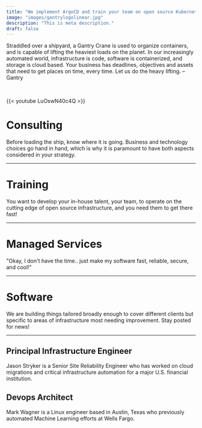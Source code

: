 ```yaml
---
title: "We implement ArgoCD and train your team on open source Kubernetes tools"
image: "images/gantrylogolinear.jpg"
description: "This is meta description."
draft: false
---
```


<!-- ![](/images/whatlabeledsmall.png) -->

Straddled over a shipyard, a Gantry Crane is used to organize containers, and is capable of lifting the heaviest loads on the planet. In our increasingly automated world, infrastructure is code, software is containerized, and storage is cloud based.
Your business has deadlines, objectives and assets that need to get places on time, every time. Let us do the heavy lifting. – Gantry

&nbsp;

{{< youtube LuOswN40c4Q >}}
&nbsp;

# Consulting
Before loading the ship, know where it is going. Business and technology choices go hand in hand, which is why it is paramount to have both aspects considered in your strategy.

___

# Training
You want to develop your in-house talent, your team, to operate on the cutting edge of open source infrastructure, and you need them to get there fast!

___

# Managed Services
"Okay, I don't have the time.. just make my software fast, reliable, secure, and cool!"

___

# Software

We are building things tailored broadly enough to cover different clients but specific to areas of infrastructure most needing improvement. Stay posted for news!

___

## Principal Infrastructure Engineer

Jason Stryker is a Senior Site Reliability Engineer who has worked on cloud migrations and critical infrastructure automation for a major U.S. financial institution.

## Devops Architect

Mark Wagner is a Linux engineer based in Austin, Texas who previously automated Machine Learning efforts at Wells Fargo.
